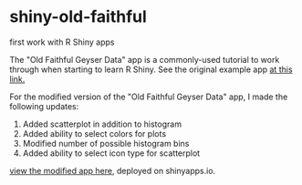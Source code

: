 # shiny-old-faithful
first work with R Shiny apps

The "Old Faithful Geyser Data" app is a commonly-used tutorial to work through when starting to learn R Shiny. See the original example app [at this link.](https://shiny.rstudio.com/articles/basics.html)

For the modified version of the "Old Faithful Geyser Data" app, I made the following updates:
1. Added scatterplot in addition to histogram
2. Added ability to select colors for plots
3. Modified number of possible histogram bins
4. Added ability to select icon type for scatterplot

[view the modified app here](https://sarahrunkle.shinyapps.io/shiny-old-faithful/), deployed on shinyapps.io.


